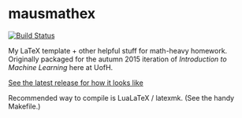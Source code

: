 # mausmathex

[![Build Status](https://travis-ci.org/aa-m-sa/mausmathex.svg?branch=master)](https://travis-ci.org/aa-m-sa/mausmathex)

My LaTeX template + other helpful stuff for math-heavy homework.
Originally packaged for the autumn 2015 iteration of *Introduction to Machine Learning* here at UofH.

[See the latest release for how it looks like](https://github.com/aa-m-sa/mausmathex/releases/latest)

Recommended way to compile is LuaLaTeX / latexmk. (See the handy Makefile.)

